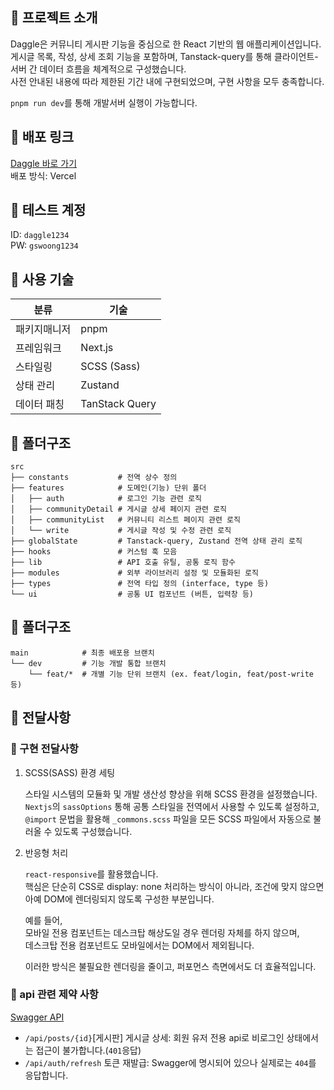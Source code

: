 ## 🔘 프로젝트 소개
Daggle은 커뮤니티 게시판 기능을 중심으로 한 React 기반의 웹 애플리케이션입니다.   
게시글 목록, 작성, 상세 조회 기능을 포함하며, Tanstack-query를 통해 클라이언트-서버 간 데이터 흐름을 체계적으로 구성했습니다.   
사전 안내된 내용에 따라 제한된 기간 내에 구현되었으며, 구현 사항을 모두 충족합니다.

`pnpm run dev`를 통해 개발서버 실행이 가능합니다.

## 🔘 배포 링크
[Daggle 바로 가기](https://daggle-da75p6v6p-solssaks-projects.vercel.app/)   
배포 방식: Vercel

## 🔘 테스트 계정
ID: `daggle1234`   
PW: `gswoong1234`

## 🔘 사용 기술
| 분류     | 기술                                |
| -------- | --------------------------------- |
| 패키지매니저 | pnpm                             |
| 프레임워크 | Next.js                            |
| 스타일링  | SCSS (Sass)                        |
| 상태 관리 | Zustand                            |
| 데이터 패칭 | TanStack Query                   |

## 🔘 폴더구조
```
src
├── constants           # 전역 상수 정의
├── features            # 도메인(기능) 단위 폴더
│   ├── auth            # 로그인 기능 관련 로직
│   ├── communityDetail # 게시글 상세 페이지 관련 로직
│   ├── communityList   # 커뮤니티 리스트 페이지 관련 로직
│   └── write           # 게시글 작성 및 수정 관련 로직
├── globalState         # Tanstack-query, Zustand 전역 상태 관리 로직
├── hooks               # 커스텀 훅 모음
├── lib                 # API 호출 유틸, 공통 로직 함수
├── modules             # 외부 라이브러리 설정 및 모듈화된 로직
├── types               # 전역 타입 정의 (interface, type 등)
└── ui                  # 공통 UI 컴포넌트 (버튼, 입력창 등)
```

## 🔘 폴더구조
```
main            # 최종 배포용 브랜치
└── dev         # 기능 개발 통합 브랜치
    └── feat/*  # 개별 기능 단위 브랜치 (ex. feat/login, feat/post-write 등)
```

## 🔘 전달사항
### 🔘 구현 전달사항
1. SCSS(SASS) 환경 세팅   
    
      스타일 시스템의 모듈화 및 개발 생산성 향상을 위해 SCSS 환경을 설정했습니다.
      `Nextjs`의 `sassOptions` 통해 공통 스타일을 전역에서 사용할 수 있도록 설정하고,
      `@import` 문법을 활용해 `_commons.scss` 파일을 모든 SCSS 파일에서 자동으로 불러올 수 있도록 구성했습니다.

2. 반응형 처리

      `react-responsive`를 활용했습니다.   
      핵심은 단순히 CSS로 display: none 처리하는 방식이 아니라, 조건에 맞지 않으면 아예 DOM에 렌더링되지 않도록 구성한 부분입니다.
      
      예를 들어,   
      모바일 전용 컴포넌트는 데스크탑 해상도일 경우 렌더링 자체를 하지 않으며,   
      데스크탑 전용 컴포넌트도 모바일에서는 DOM에서 제외됩니다.   
      
      이러한 방식은 불필요한 렌더링을 줄이고, 퍼포먼스 측면에서도 더 효율적입니다.

### 🔘 api 관련 제약 사항
[Swagger API](https://api.daggle.io/api-docs#/%EA%B2%8C%EC%8B%9C%EA%B8%80%20API/PostController_getPostWithDetails)   

- `/api/posts/{id}`[게시판] 게시글 상세: 회원 유저 전용 api로 비로그인 상태에서는 접근이 불가합니다.(`401`응답)   
- `/api/auth/refresh` 토큰 재발급: Swagger에 명시되어 있으나 실제로는 `404`를 응답합니다.

